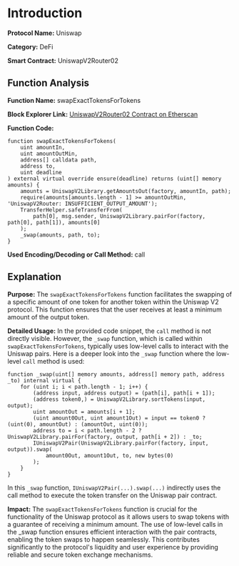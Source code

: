 # Introduction

**Protocol Name:** Uniswap

**Category:** DeFi

**Smart Contract:** UniswapV2Router02

## Function Analysis

**Function Name:** swapExactTokensForTokens

**Block Explorer Link:** [UniswapV2Router02 Contract on Etherscan](https://etherscan.io/address/0x3e445e3280c5747a188db8d0ab7762838a50e4ff#code)

**Function Code:**
```solidity
function swapExactTokensForTokens(
    uint amountIn,
    uint amountOutMin,
    address[] calldata path,
    address to,
    uint deadline
) external virtual override ensure(deadline) returns (uint[] memory amounts) {
    amounts = UniswapV2Library.getAmountsOut(factory, amountIn, path);
    require(amounts[amounts.length - 1] >= amountOutMin, 'UniswapV2Router: INSUFFICIENT_OUTPUT_AMOUNT');
    TransferHelper.safeTransferFrom(
        path[0], msg.sender, UniswapV2Library.pairFor(factory, path[0], path[1]), amounts[0]
    );
    _swap(amounts, path, to);
}

```

**Used Encoding/Decoding or Call Method:** call

## Explanation
**Purpose:**
The `swapExactTokensForTokens` function facilitates the swapping of a specific amount of one token for another token within the Uniswap V2 protocol. This function ensures that the user receives at least a minimum amount of the output token.

**Detailed Usage:**
In the provided code snippet, the `call` method is not directly visible. However, the `_swap` function, which is called within `swapExactTokensForTokens`, typically uses low-level calls to interact with the Uniswap pairs. Here is a deeper look into the `_swap` function where the low-level `call` method is used:

```solidity
function _swap(uint[] memory amounts, address[] memory path, address _to) internal virtual {
    for (uint i; i < path.length - 1; i++) {
        (address input, address output) = (path[i], path[i + 1]);
        (address token0,) = UniswapV2Library.sortTokens(input, output);
        uint amountOut = amounts[i + 1];
        (uint amount0Out, uint amount1Out) = input == token0 ? (uint(0), amountOut) : (amountOut, uint(0));
        address to = i < path.length - 2 ? UniswapV2Library.pairFor(factory, output, path[i + 2]) : _to;
        IUniswapV2Pair(UniswapV2Library.pairFor(factory, input, output)).swap(
            amount0Out, amount1Out, to, new bytes(0)
        );
    }
}
```

In this `_swap` function, `IUniswapV2Pair(...).swap(...)` indirectly uses the call method to execute the token transfer on the Uniswap pair contract.

**Impact:**
The `swapExactTokensForTokens` function is crucial for the functionality of the Uniswap protocol as it allows users to swap tokens with a guarantee of receiving a minimum amount. The use of low-level calls in the _swap function ensures efficient interaction with the pair contracts, enabling the token swaps to happen seamlessly. This contributes significantly to the protocol's liquidity and user experience by providing reliable and secure token exchange mechanisms.
